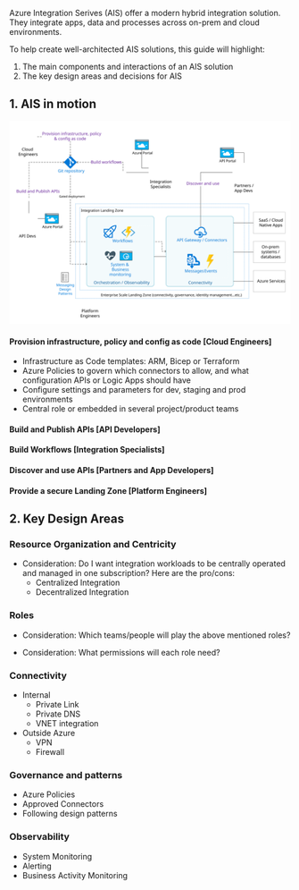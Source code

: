 Azure Integration Serives (AIS) offer a modern hybrid integration solution. They integrate apps, data and processes across on-prem and cloud environments.

To help create well-architected AIS solutions, this guide will highlight:
1. The main components and interactions of an AIS solution
2. The key design areas and decisions for AIS

## 1. AIS in motion

<img src='images/motion.svg'>

#### Provision infrastructure, policy and config as code [Cloud Engineers]
  - Infrastructure as Code templates: ARM, Bicep or Terraform
  - Azure Policies to govern which connectors to allow, and what configuration APIs or Logic Apps should have
  - Configure settings and parameters for dev, staging and prod environments
  - Central role or embedded in several project/product teams

#### Build and Publish APIs [API Developers]

#### Build Workflows [Integration Specialists]

#### Discover and use APIs [Partners and App Developers]

#### Provide a secure Landing Zone [Platform Engineers]

## 2. Key Design Areas
### Resource Organization and Centricity
- Consideration: Do I want integration workloads to be centrally operated and managed in one subscription?
Here are the pro/cons:
    - Centralized Integration
    - Decentralized Integration

### Roles
- Consideration: Which teams/people will play the above mentioned roles?

- Consideration: What permissions will each role need?

### Connectivity
- Internal
  - Private Link
  - Private DNS
  - VNET integration
- Outside Azure
  - VPN
  - Firewall

### Governance and patterns
- Azure Policies
- Approved Connectors
- Following design patterns

### Observability
- System Monitoring
- Alerting
- Business Activity Monitoring
